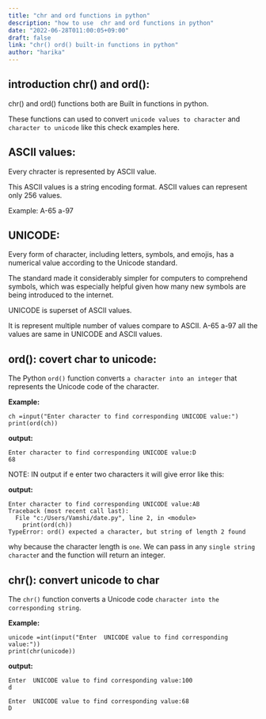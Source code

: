```yaml
---
title: "chr and ord functions in python"
description: "how to use  chr and ord functions in python"
date: "2022-06-28T011:00:05+09:00"
draft: false
link: "chr() ord() built-in functions in python"
author: "harika"
---
```


## introduction chr() and ord():

chr() and ord() functions both are Built in functions in python.

These functions can used to convert `unicode values to character` and `character to unicode`  like this check examples here. 

## ASCII values:
Every chracter is represented by ASCII value.

This ASCII values is a string encoding format.
ASCII values can represent only 256 values.

Example:
A-65
a-97

## UNICODE:

Every form of character, including letters, symbols, and emojis, has a numerical value according to the Unicode standard.

The standard made it considerably simpler for computers to comprehend symbols, which was especially helpful given how many new symbols are being introduced to the internet. 

UNICODE is superset of ASCII values.

It is represent multiple number of values compare to ASCII.
A-65
a-97
all the values are same in UNICODE and ASCII values.

## ord(): covert char to unicode:
The Python `ord()` function converts `a character into an integer` that represents the Unicode code of the character. 

**Example:**
```
ch =input("Enter character to find corresponding UNICODE value:")
print(ord(ch))
```
**output:**
```
Enter character to find corresponding UNICODE value:D
68
```

NOTE:
IN output if e enter two characters it will give error like this:

**output:**
```
Enter character to find corresponding UNICODE value:AB
Traceback (most recent call last):
  File "c:/Users/Vamshi/date.py", line 2, in <module>
    print(ord(ch))
TypeError: ord() expected a character, but string of length 2 found
```
why because the character length is `one`.
We can pass in any `single string characte`r and the function will return an integer.


## chr(): convert unicode to char

The `chr()` function converts a Unicode code `character into the corresponding string`.

**Example:**
```
unicode =int(input("Enter  UNICODE value to find corresponding value:"))
print(chr(unicode))
```
**output:**
```
Enter  UNICODE value to find corresponding value:100
d

Enter  UNICODE value to find corresponding value:68
D
